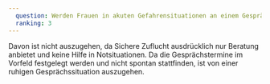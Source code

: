 ```yaml
---
  question: Werden Frauen in akuten Gefahrensituationen an einem Gespräch teilnehmen?
  ranking: 3
---
```


Davon ist nicht auszugehen, da Sichere Zuflucht ausdrücklich nur Beratung anbietet und keine Hilfe in Notsituationen. Da die Gesprächstermine im Vorfeld festgelegt werden und nicht spontan stattfinden, ist von einer ruhigen Gesprächssituation auszugehen.
